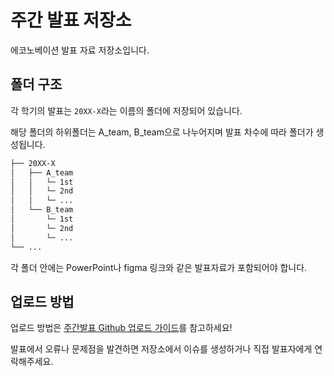 # 주간 발표 저장소

에코노베이션 발표 자료 저장소입니다.


## 폴더 구조

각 학기의 발표는 `20XX-X`라는 이름의 폴더에 저장되어 있습니다. 

해당 폴더의 하위폴더는 A_team, B_team으로 나누어지며 발표 차수에 따라 폴더가 생성됩니다.

```bash
├── 20XX-X
│   ├── A_team
│   │   └─ 1st
│   │   └─ 2nd
│   │   └─ ...
│   └── B_team
│       └─ 1st
│       └─ 2nd
│       └─ ...
└── ...
``` 

각 폴더 안에는 PowerPoint나 figma 링크와 같은 발표자료가 포함되어야 합니다.

## 업로드 방법

업로드 방법은 [주간발표 Github 업로드 가이드](https://github.com/JNU-econovation/weekly_presentation/blob/2024-1/upload-guide.md)를 참고하세요!

발표에서 오류나 문제점을 발견하면 저장소에서 이슈를 생성하거나 직접 발표자에게 연락해주세요.
